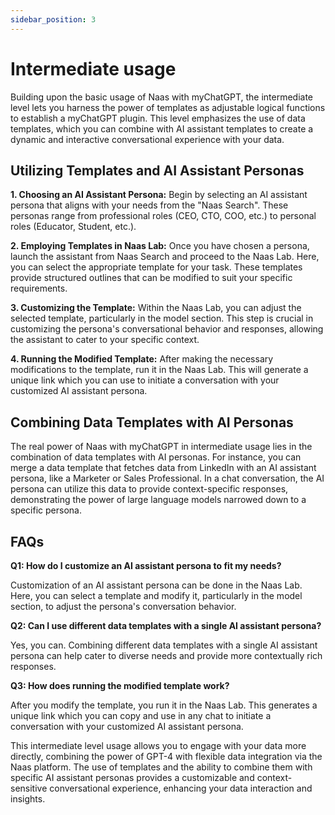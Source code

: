 ```yaml
---
sidebar_position: 3
---
```


# Intermediate usage

Building upon the basic usage of Naas with myChatGPT, the intermediate level lets you harness the power of templates as adjustable logical functions to establish a myChatGPT plugin. This level emphasizes the use of data templates, which you can combine with AI assistant templates to create a dynamic and interactive conversational experience with your data.

## Utilizing Templates and AI Assistant Personas

**1. Choosing an AI Assistant Persona:** Begin by selecting an AI assistant persona that aligns with your needs from the "Naas Search". These personas range from professional roles (CEO, CTO, COO, etc.) to personal roles (Educator, Student, etc.).

**2. Employing Templates in Naas Lab:** Once you have chosen a persona, launch the assistant from Naas Search and proceed to the Naas Lab. Here, you can select the appropriate template for your task. These templates provide structured outlines that can be modified to suit your specific requirements.

**3. Customizing the Template:** Within the Naas Lab, you can adjust the selected template, particularly in the model section. This step is crucial in customizing the persona's conversational behavior and responses, allowing the assistant to cater to your specific context.

**4. Running the Modified Template:** After making the necessary modifications to the template, run it in the Naas Lab. This will generate a unique link which you can use to initiate a conversation with your customized AI assistant persona.

## Combining Data Templates with AI Personas

The real power of Naas with myChatGPT in intermediate usage lies in the combination of data templates with AI personas. For instance, you can merge a data template that fetches data from LinkedIn with an AI assistant persona, like a Marketer or Sales Professional. In a chat conversation, the AI persona can utilize this data to provide context-specific responses, demonstrating the power of large language models narrowed down to a specific persona.

## FAQs

**Q1: How do I customize an AI assistant persona to fit my needs?**

Customization of an AI assistant persona can be done in the Naas Lab. Here, you can select a template and modify it, particularly in the model section, to adjust the persona's conversation behavior.

**Q2: Can I use different data templates with a single AI assistant persona?**

Yes, you can. Combining different data templates with a single AI assistant persona can help cater to diverse needs and provide more contextually rich responses.

**Q3: How does running the modified template work?**

After you modify the template, you run it in the Naas Lab. This generates a unique link which you can copy and use in any chat to initiate a conversation with your customized AI assistant persona.

This intermediate level usage allows you to engage with your data more directly, combining the power of GPT-4 with flexible data integration via the Naas platform. The use of templates and the ability to combine them with specific AI assistant personas provides a customizable and context-sensitive conversational experience, enhancing your data interaction and insights.